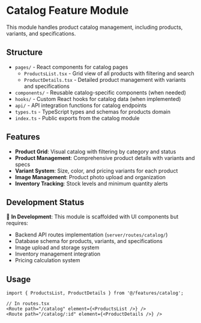 # Catalog Feature Module

This module handles product catalog management, including products, variants, and specifications.

## Structure

- `pages/` - React components for catalog pages
  - `ProductsList.tsx` - Grid view of all products with filtering and search
  - `ProductDetails.tsx` - Detailed product management with variants and specifications
- `components/` - Reusable catalog-specific components (when needed)
- `hooks/` - Custom React hooks for catalog data (when implemented)
- `api/` - API integration functions for catalog endpoints
- `types.ts` - TypeScript types and schemas for products domain
- `index.ts` - Public exports from the catalog module

## Features

- **Product Grid**: Visual catalog with filtering by category and status
- **Product Management**: Comprehensive product details with variants and specs
- **Variant System**: Size, color, and pricing variants for each product
- **Image Management**: Product photo upload and organization
- **Inventory Tracking**: Stock levels and minimum quantity alerts

## Development Status

🚧 **In Development**: This module is scaffolded with UI components but requires:
- Backend API routes implementation (`server/routes/catalog/`)
- Database schema for products, variants, and specifications
- Image upload and storage system
- Inventory management integration
- Pricing calculation system

## Usage

```tsx
import { ProductsList, ProductDetails } from '@/features/catalog';

// In routes.tsx
<Route path="/catalog" element={<ProductsList />} />
<Route path="/catalog/:id" element={<ProductDetails />} />
```